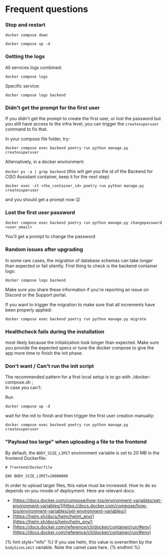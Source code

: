 # Frequent questions



### Stop and restart

`docker compose down`

`docker compose up -d`&#x20;



### Getting the logs



All services logs combined:

`docker compose logs`&#x20;



Specific service:

`docker compose logs backend`

### Didn't get the prompt for the first user

If you didn't get the prompt to create the first user, or lost the password but you still have access to the infra level, you can trigger the `createsuperuser` command to fix that.

In your compose file folder, try:

`docker compose exec backend poetry run python manage.py createsuperuser`

Alternatively, in a docker environment:

`docker ps -a | grep backend` (this will get you the id of the Backend for CISO Assistant container, keep it for the next step)

`docker exec -it <the_container_id> poetry run python manage.py createsuperuser`

and you should get a prompt now 😉



### Lost the first user password&#x20;



`docker compose exec backend poetry run python manage.py changepassword <user_email>`&#x20;



You'll get a prompt to change the password

### Random issues after upgrading&#x20;

In some rare cases, the migration of database schemas can take longer than expected or fail silently. First thing to check is the backend container logs:

```
docker compose logs backend
```

Make sure you share these information if you're reporting an issue on Discord or the Support portal.

If you want to trigger the migration to make sure that all increments have been properly applied:

```
docker compose exec backend poetry run python manage.py migrate
```

### Healthcheck fails during the installation

most likely because the initialization took longer than expected. Make sure you provide the expected specs or tune the docker compose to give the app more time to finish the init phase.

### Don't want / Can't run the init script

The recommended pattern for a first local setup is to go with ./docker-compose.sh ;\
In case you can't:

Run

```
docker compose up -d
```

wait for the init to finish and then trigger the first user creation manually:

```
docker compose exec backend poetry run python manage.py createsuperuser
```

### "Payload too large" when uploading a file to the frontend

By default, the `BODY_SIZE_LIMIT` environment variable is set to 20 MB in the frontend Dockerfile:

```docker
# frontend/Dockerfile

ENV BODY_SIZE_LIMIT=20000000 
```

In order to upload larger files, this value must be increased. How to do so depends on you rmode of deployment. Here are relevant docs:

* [https://docs.docker.com/compose/how-tos/environment-variables/set-environment-variables/](https://docs.docker.com/compose/how-tos/environment-variables/set-environment-variables/)
* [https://helm.sh/docs/helm/helm\_env/](https://helm.sh/docs/helm/helm_env/)
* [https://docs.docker.com/reference/cli/docker/container/run/#env](https://docs.docker.com/reference/cli/docker/container/run/#env)

{% hint style="info" %}
If you use helm, this value is overwritten by the `bodySizeLimit`  variable. Note the camel case here.
{% endhint %}



